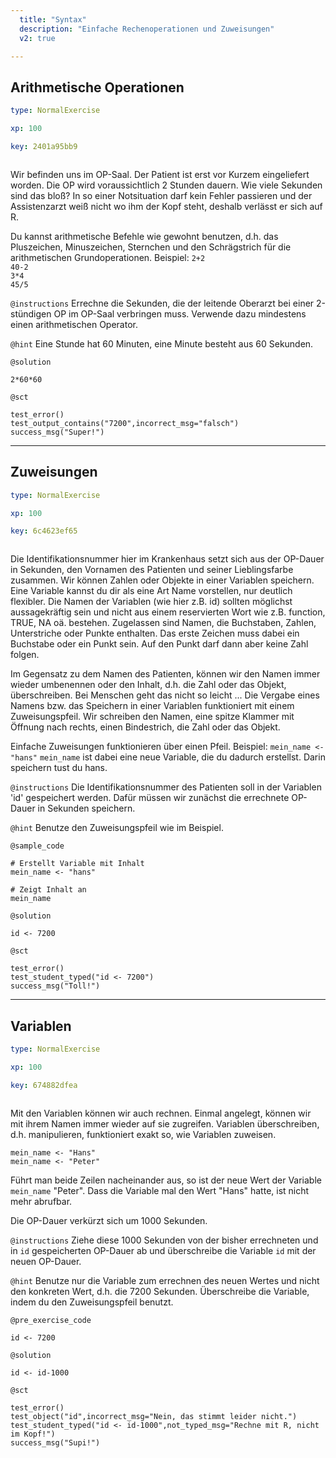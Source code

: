 ```yaml
---
  title: "Syntax"
  description: "Einfache Rechenoperationen und Zuweisungen"
  v2: true

---
```

## Arithmetische Operationen

```yaml
type: NormalExercise

xp: 100

key: 2401a95bb9



```

Wir befinden uns im OP-Saal. Der Patient ist erst vor Kurzem eingeliefert worden. Die OP wird voraussichtlich 2 Stunden dauern. Wie viele Sekunden sind das bloß? In so einer Notsituation darf kein Fehler passieren und der Assistenzarzt weiß nicht wo ihm der Kopf steht, deshalb verlässt er sich auf R.

Du kannst arithmetische Befehle wie gewohnt benutzen, d.h. das Pluszeichen, Minuszeichen, Sternchen und den Schrägstrich für die arithmetischen Grundoperationen. 
Beispiel: 
``2+2``  
``40-2``  
``3*4``  
``45/5``  

`@instructions`
Errechne die Sekunden, die der leitende Oberarzt bei einer 2-stündigen OP im OP-Saal verbringen muss. Verwende dazu mindestens einen arithmetischen Operator.

`@hint`
Eine Stunde hat 60 Minuten, eine Minute besteht aus 60 Sekunden.



`@solution`
```{r}
2*60*60
```
`@sct`
```{r}
test_error()
test_output_contains("7200",incorrect_msg="falsch")
success_msg("Super!")
```






---
## Zuweisungen

```yaml
type: NormalExercise

xp: 100

key: 6c4623ef65



```

Die Identifikationsnummer hier im Krankenhaus setzt sich aus der OP-Dauer in Sekunden, 
  den Vornamen des Patienten und seiner Lieblingsfarbe zusammen. 
   Wir können Zahlen oder Objekte in einer Variablen speichern. Eine Variable kannst du dir als eine Art Name vorstellen, nur 
  deutlich flexibler. Die Namen der Variablen (wie hier z.B. id) sollten möglichst aussagekräftig sein und 
  nicht aus einem reservierten Wort wie z.B. function, TRUE, NA oä. bestehen. Zugelassen sind 
  Namen, die Buchstaben, Zahlen, Unterstriche oder Punkte enthalten. Das erste Zeichen muss dabei 
  ein Buchstabe oder ein Punkt sein. Auf den Punkt darf dann aber keine Zahl folgen.

 Im Gegensatz zu dem Namen des Patienten, können wir den Namen immer wieder umbenennen 
  oder den Inhalt, d.h. die Zahl oder das Objekt, überschreiben. Bei Menschen geht das nicht so leicht ... 
  Die Vergabe eines Namens bzw. das Speichern in einer Variablen funktioniert mit einem Zuweisungspfeil. Wir 
  schreiben den Namen, eine spitze Klammer mit Öffnung nach rechts, einen Bindestrich, die Zahl oder das Objekt.

Einfache Zuweisungen funktionieren über einen Pfeil. Beispiel: ``mein_name <- "hans"``
``mein_name`` ist dabei eine neue Variable, die du dadurch erstellst. Darin speichern tust du hans.

`@instructions`
Die Identifikationsnummer des Patienten soll in der Variablen 'id' gespeichert werden. Dafür müssen wir zunächst die errechnete OP-Dauer in Sekunden speichern.

`@hint`
Benutze den Zuweisungspfeil wie im Beispiel.


`@sample_code`
```{r}
# Erstellt Variable mit Inhalt
mein_name <- "hans"

# Zeigt Inhalt an
mein_name
```
`@solution`
```{r}
id <- 7200
```
`@sct`
```{r}
test_error()
test_student_typed("id <- 7200")
success_msg("Toll!")
```






---
## Variablen

```yaml
type: NormalExercise

xp: 100

key: 674882dfea



```

Mit den Variablen können wir auch rechnen. Einmal angelegt, können wir mit ihrem Namen immer wieder auf sie zugreifen.  Variablen überschreiben, d.h. manipulieren, funktioniert exakt so, wie Variablen zuweisen.

``mein_name <- "Hans"``   
``mein_name <- "Peter"``

Führt man beide Zeilen nacheinander aus, so ist der neue Wert der Variable ``mein_name`` "Peter". Dass die Variable mal den Wert "Hans" hatte, ist nicht mehr abrufbar.

Die OP-Dauer verkürzt sich um 1000 Sekunden. 


`@instructions`
Ziehe diese 1000 Sekunden von der bisher errechneten und in ``id`` gespeicherten OP-Dauer ab und überschreibe die Variable ``id`` mit der neuen OP-Dauer.

`@hint`
Benutze nur die Variable zum errechnen des neuen Wertes und nicht den konkreten Wert, d.h. die 7200 Sekunden. Überschreibe die Variable, indem du den Zuweisungspfeil benutzt.

`@pre_exercise_code`
```{r}
id <- 7200
```

`@solution`
```{r}
id <- id-1000
```
`@sct`
```{r}
test_error()
test_object("id",incorrect_msg="Nein, das stimmt leider nicht.")
test_student_typed("id <- id-1000",not_typed_msg="Rechne mit R, nicht im Kopf!")
success_msg("Supi!")
```




